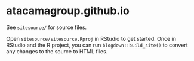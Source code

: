 # atacamagroup.github.io

See `sitesource/` for source files.

Open `sitesource/sitesource.Rproj` in RStudio to get started. Once in RStudio
and the R project, you can run `blogdown::build_site()` to convert any changes
to the source to HTML files.
